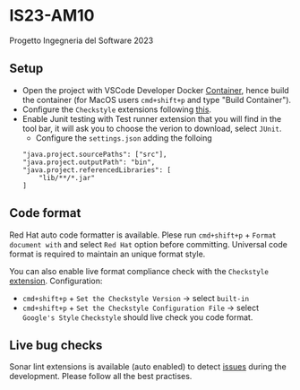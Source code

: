 # IS23-AM10
Progetto Ingegneria del Software 2023

## Setup
- Open the project with VSCode Developer Docker [Container](https://code.visualstudio.com/docs/devcontainers/containers), hence build the container (for MacOS users `cmd+shift+p` and type "Build Container").
- Configure the `Checkstyle` extensions following [this](https://marketplace.visualstudio.com/items?itemName=shengchen.vscode-checkstyle).
- Enable Junit testing with Test runner extension that you will find in the tool bar, it will ask you to choose the verion to download, select `JUnit`.
	- Configure the `settings.json` adding the folloing
	```
    "java.project.sourcePaths": ["src"],
    "java.project.outputPath": "bin",
    "java.project.referencedLibraries": [
        "lib/**/*.jar"
    ]
	```

## Code format
Red Hat auto code formatter is available. Plese run `cmd+shift+p` + `Format document with` and select `Red Hat` option before committing.
Universal code format is required to maintain an unique format style.

You can also enable live format compliance check with the `Checkstyle` [extension](https://marketplace.visualstudio.com/items?itemName=shengchen.vscode-checkstyle).
Configuration:
- `cmd+shift+p` + `Set the Checkstyle Version` -> select `built-in`
- `cmd+shift+p` + `Set the Checkstyle Configuration File` -> select `Google's Style`
`Checkstyle` should live check you code format.

## Live bug checks
Sonar lint extensions is available (auto enabled) to detect [issues](https://marketplace.visualstudio.com/items?itemName=SonarSource.sonarlint-vscode) during the development.
Please follow all the best practises.